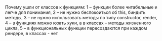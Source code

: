 Почему ушли от классов к функциям: 
1 – функции более читабельные и легче для понимания, 
2 – не нужно беспокоиться об this, биндить методы, 
3 – не нужно использовать методы по типу constructor, render, 
4 – в функциях можно юзать хуки, а в классах – методы жизненного цикла, 
5 – в функциональных функции пересоздаются при каждом рендере, в классах - нет